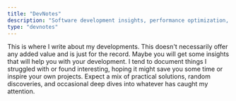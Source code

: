 ```yaml
---
title: "DevNotes"
description: "Software development insights, performance optimization, and coding journey documentation."
type: "devnotes"
---
```


This is where I write about my developments. This doesn't necessarily offer any added value and is just for the record. Maybe you will get some insights that will help you with your development. I tend to document things I struggled with or found interesting, hoping it might save you some time or inspire your own projects. Expect a mix of practical solutions, random discoveries, and occasional deep dives into whatever has caught my attention.

